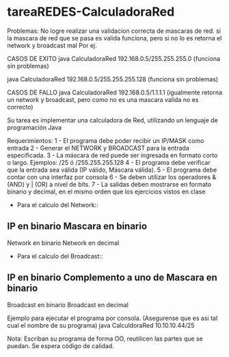 # tareaREDES-CalculadoraRed
Problemas:
No logre realizar una validacion correcta de mascaras de red. si la mascara de red que se pasa es valida funciona, pero si no lo es retorna el network y broadcast mal
Por ej.

CASOS DE EXITO
java CalculadoraRed 192.168.0.5/255.255.255.0 (funciona sin problemas)

java CalculadoraRed 192.168.0.5/255.255.255.128 (funciona sin problemas)

CASOS DE FALLO
java CalculadoraRed 192.168.0.5/1.1.1.1 (igualmente retorna un network y broadcast, pero como no es una mascara valida no es correcto)




Su tarea es implementar una calculadora de Red, utilizando un lenguaje de programación Java

Requerimientos:
1 - El programa debe poder recibir un IP/MASK como entrada
2 - Generar el NETWORK y BROADCAST para la entrada especificada.
3 - La máscara de red puede ser ingresada en formato corto o largo. Ejemplos: /25  ó  /255.255.255.128
4 - El programa debe verificar que la entrada sea válida (IP válido, Máscara válida).
5 - El programa debe contar con una interfaz por consola
6 - Se deben utilizar los operadores & (AND) y | (OR) a nivel de bits.
7 - La salidas deben mostrarse en formato binario y decimal, en el mismo orden que los ejercicios vistos en clase


* Para el calculo del Network::

IP en binario
Mascara en binario
----------------------------
Network en binario
Network en decimal



* Para el calculo del Broadcast::

IP en binario
Complemento a uno de Mascara en binario
----------------------------
Broadcast en binario
Broadcast en decimal


Ejemplo para ejecutar el programa por consola. (Asegurense que es asi tal cual el nombre de su programa)
java CalculdoraRed 10.10.10.44/25


Nota: Escriban su programa de forma OO, reutilicen las partes que se puedan. Se espera código de calidad.
